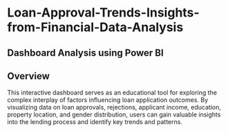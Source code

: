 # Loan-Approval-Trends-Insights-from-Financial-Data-Analysis

## Dashboard Analysis using Power BI 
## Overview 
This interactive dashboard serves as an educational tool for exploring the complex interplay of factors influencing loan application outcomes. By visualizing data on loan approvals, rejections, applicant income, education, property location, and gender distribution, users can gain valuable insights into the lending process and identify key trends and patterns.

